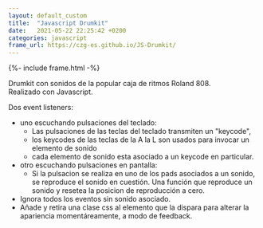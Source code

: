 ```yaml
---
layout: default_custom
title:  "Javascript Drumkit"
date:   2021-05-22 22:25:42 +0200
categories: javascript 
frame_url: https://czg-es.github.io/JS-Drumkit/
---
```

<!--excerpt.start-->
{%- include frame.html -%}

Drumkit con sonidos de la popular caja de ritmos Roland 808.  
Realizado con Javascript.  
<!--excerpt.end-->
Dos event listeners:  
 + uno escuchando pulsaciones del teclado:  
    + Las pulsaciones de las teclas del teclado transmiten un "keycode",  
    + los keycodes de las teclas de la A la L son usados para invocar un elemento de sonido  
    + cada elemento de sonido esta asociado a un keycode en particular.  
 + otro escuchando pulsaciones en pantalla:  
    + Si la pulsacion se realiza en uno de los pads asociados a un sonido, se reproduce el sonido en cuestión. 
Una función que reproduce un sonido y resetea la posicion de reproducción a cero.
 + Ignora todos los eventos sin sonido asociado.
 + Añade y retira una clase css al elemento que la dispara para alterar la apariencia momentáreamente, a modo de feedback.